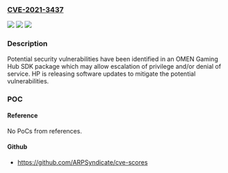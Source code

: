 ### [CVE-2021-3437](https://cve.mitre.org/cgi-bin/cvename.cgi?name=CVE-2021-3437)
![](https://img.shields.io/static/v1?label=Product&message=OMEN%20Gaming%20Hub%20SDK&color=blue)
![](https://img.shields.io/static/v1?label=Version&message=See%20HP%20Security%20Bulletin%20reference%20for%20affected%20versions.%20&color=brightgreen)
![](https://img.shields.io/static/v1?label=Vulnerability&message=n%2Fa&color=brightgreen)

### Description

Potential security vulnerabilities have been identified in an OMEN Gaming Hub SDK package which may allow escalation of privilege and/or denial of service. HP is releasing software updates to mitigate the potential vulnerabilities.

### POC

#### Reference
No PoCs from references.

#### Github
- https://github.com/ARPSyndicate/cve-scores

